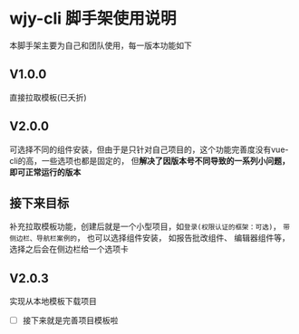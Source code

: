 # wjy-cli 脚手架使用说明

本脚手架主要为自己和团队使用，每一版本功能如下

## V1.0.0
直接拉取模板(已夭折)

## V2.0.0
可选择不同的组件安装，但由于是只针对自己项目的，这个功能完善度没有vue-cli的高，一些选项也都是固定的，
但**解决了因版本号不同导致的一系列小问题，即可正常运行的版本**


## 接下来目标
补充拉取模板功能，创建后就是一个小型项目，如`登录(权限认证的框架：可选)`， `带侧边栏、导航栏案例的`， 也可以选择组件安装，
如报告批改组件、 编辑器组件等，选择之后会在侧边栏给一个选项卡


## V2.0.3
实现从本地模板下载项目

- [ ] 接下来就是完善项目模板啦
